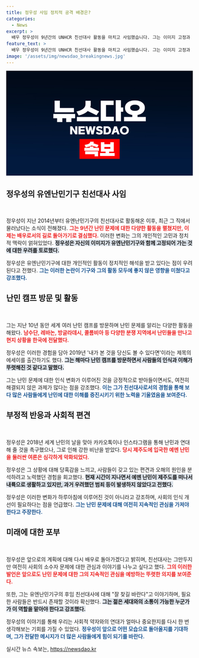 ```yaml
---
title: 정우성 사임 정치적 공격 배경은?
categories:
  - News
excerpt: >
  배우 정우성이 9년간의 UNHCR 친선대사 활동을 마치고 사임했습니다. 그는 이미지 고정과 정치적 공격에 대한 고민을 토로하며, 앞으로는 배우로서의 활동에 집중하겠다고 밝혔습니다.
feature_text: >
  배우 정우성이 9년간의 UNHCR 친선대사 활동을 마치고 사임했습니다. 그는 이미지 고정과 정치적 공격에 대한 고민을 토로하며, 앞으로는 배우로서의 활동에 집중하겠다고 밝혔습니다.
image: '/assets/img/newsdao_breakingnews.jpg'
---
```


<p><img src="/assets/img/newsdao_breakingnews.jpg" alt="pcversion 속보" /></p>

<h2 data-ke-size="size26">정우성의 유엔난민기구 친선대사 사임</h2>

<p data-ke-size="size16">&nbsp;</p>

<p>정우성이 지난 2014년부터 유엔난민기구의 친선대사로 활동해온 이후, 최근 그 직에서 물러났다는 소식이 전해졌다. <b><span style="color: #ee2323;">그는 9년간 난민 문제에 대한 다양한 활동을 펼쳤지만, 이제는 배우로서의 길로 돌아가기로 결심했다.</span></b> 이러한 변화는 그의 개인적인 고민과 정치적 맥락이 얽혀있었다. <b><span style="background-color: #21538527;">정우성은 자신의 이미지가 유엔난민기구와 함께 고정되어 가는 것에 대한 우려를 토로했다.</span></b> </p>

<p>정우성은 유엔난민기구에 대한 개인적인 활동이 정치적인 해석을 받고 있다는 점이 우려된다고 전했다. <b><span style="color: #1a5490;">그는 이러한 논란이 기구와 그의 활동 모두에 좋지 않은 영향을 미쳤다고 강조했다.</span></b> </p>

<h2 data-ke-size="size26">난민 캠프 방문 및 활동</h2>

<p data-ke-size="size16">&nbsp;</p>

<p>그는 지난 10년 동안 세계 여러 난민 캠프를 방문하며 난민 문제를 알리는 다양한 활동을 해왔다. <b><span style="color: #ee2323;">남수단, 레바논, 방글라데시, 콜롬비아 등 다양한 분쟁 지역에서 난민들을 만나고 현지 상황을 한국에 전달했다.</span></b> </p>

<p>정우성은 이러한 경험을 담아 2019년 '내가 본 것을 당신도 볼 수 있다면'이라는 제목의 에세이를 출간하기도 했다. <b><span style="background-color: #21538527;">그는 해마다 난민 캠프를 방문하면서 사람들의 인식과 이해가 뚜렷해진 것 같다고 말했다.</span></b> </p>

<p>그는 난민 문제에 대한 인식 변화가 이루어진 것을 긍정적으로 받아들이면서도, 여전히 해결되지 않은 과제가 많다는 점을 강조했다. <b><span style="color: #1a5490;">이는 그가 친선대사로서의 경험을 통해 보다 많은 사람들에게 난민에 대한 이해를 증진시키기 위한 노력을 기울였음을 보여준다.</span></b> </p>

<h2 data-ke-size="size26">부정적 반응과 사회적 편견</h2>

<p data-ke-size="size16">&nbsp;</p>

<p>정우성은 2018년 세계 난민의 날을 맞아 카카오톡이나 인스타그램을 통해 난민과 연대해 줄 것을 촉구했으나, 그로 인해 강한 비난을 받았다. <b><span style="color: #ee2323;">당시 제주도에 입국한 예멘 난민을 둘러싼 여론은 심각하게 악화되었다.</span></b> </p>

<p>정우성은 그 상황에 대해 당혹감을 느끼고, 사람들이 갖고 있는 편견과 오해의 원인을 분석하려고 노력했던 경험을 회고했다. <b><span style="background-color: #21538527;">현재 시간이 지나면서 예멘 난민이 제주도를 떠나서 내륙으로 생활하고 있지만, 과거 우려했던 범죄 등이 발생하지 않았다고 전했다.</span></b> </p>

<p>정우성은 이러한 변화가 하루아침에 이루어진 것이 아니라고 강조하며, 사회의 인식 개선이 필요하다는 점을 언급했다. <b><span style="color: #1a5490;">그는 난민 문제에 대해 여전히 지속적인 관심을 가져야 한다고 주장한다.</span></b> </p>

<h2 data-ke-size="size26">미래에 대한 포부</h2>

<p data-ke-size="size16">&nbsp;</p>

<p>정우성은 앞으로의 계획에 대해 다시 배우로 돌아가겠다고 밝히며, 친선대사는 그만두지만 여전히 사회의 소수자 문제에 대한 관심과 이야기를 나누고 싶다고 했다. <b><span style="color: #ee2323;">그의 이러한 발언은 앞으로도 난민 문제에 대한 그의 지속적인 관심을 예방하는 뚜렷한 의지를 보여준다.</span></b> </p>

<p>또한, 그는 유엔난민기구의 후임 친선대사에 대해 "잘 찾길 바란다"고 이야기하며, 필요한 사람들은 반드시 존재할 것이라 확신했다. <b><span style="background-color: #21538527;">그는 젊은 세대와의 소통이 가능한 누군가가 이 역할을 맡아야 한다고 강조했다.</span></b> </p>

<p>정우성의 이야기를 통해 우리는 사회적 약자와의 연대가 얼마나 중요한지를 다시 한 번 생각해보는 기회를 가질 수 있었다. <b><span style="color: #1a5490;">정우성이 앞으로 어떤 모습으로 돌아올지를 기대하며, 그가 전달한 메시지가 더 많은 사람들에게 힘이 되기를 바란다.</span></b> </p>

<p data-ke-size="size16"></p>
실시간 뉴스 속보는, <a href="https://newsdao.kr" rel="dofollow">https://newsdao.kr</a>


